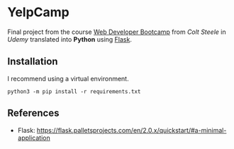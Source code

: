 # YelpCamp
Final project from the course [Web Developer Bootcamp](https://www.udemy.com/course/the-web-developer-bootcamp/) 
from _Colt Steele_ in _Udemy_ translated into **Python** using [Flask](flask.palletsprojects.com).

## Installation
I recommend using a virtual environment.

```
python3 -m pip install -r requirements.txt
```

## References
- Flask: https://flask.palletsprojects.com/en/2.0.x/quickstart/#a-minimal-application

